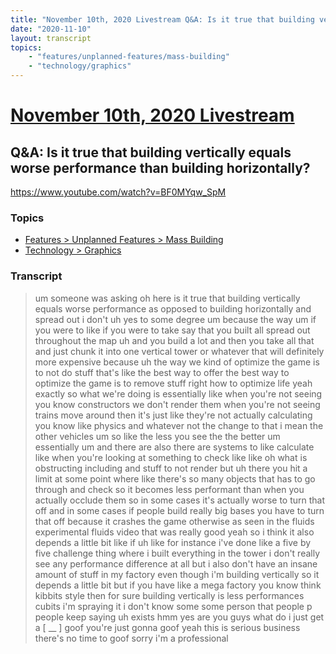 ```yaml
---
title: "November 10th, 2020 Livestream Q&A: Is it true that building vertically equals worse performance than building horizontally?"
date: "2020-11-10"
layout: transcript
topics:
    - "features/unplanned-features/mass-building"
    - "technology/graphics"
---
```

# [November 10th, 2020 Livestream](../2020-11-10.md)
## Q&A: Is it true that building vertically equals worse performance than building horizontally?
https://www.youtube.com/watch?v=BF0MYqw_SpM

### Topics
* [Features > Unplanned Features > Mass Building](../topics/features/unplanned-features/mass-building.md)
* [Technology > Graphics](../topics/technology/graphics.md)

### Transcript

> um someone was asking oh here is it true that building vertically equals worse performance as opposed to building horizontally and spread out i don't uh yes to some degree um because the way um if you were to like if you were to take say that you built all spread out throughout the map uh and you build a lot and then you take all that and just chunk it into one vertical tower or whatever that will definitely more expensive because uh the way we kind of optimize the game is to not do stuff that's like the best way to offer the best way to optimize the game is to remove stuff right how to optimize life yeah exactly so what we're doing is essentially like when you're not seeing you know constructors we don't render them when you're not seeing trains move around then it's just like they're not actually calculating you know like physics and whatever not the change to that i mean the other vehicles um so like the less you see the the better um essentially um and there are also there are systems to like calculate like when you're looking at something to check like like oh what is obstructing including and stuff to not render but uh there you hit a limit at some point where like there's so many objects that has to go through and check so it becomes less performant than when you actually occlude them so in some cases it's actually worse to turn that off and in some cases if people build really big bases you have to turn that off because it crashes the game otherwise as seen in the fluids experimental fluids video that was really good yeah so i think it also depends a little bit like if uh like for instance i've done like a five by five challenge thing where i built everything in the tower i don't really see any performance difference at all but i also don't have an insane amount of stuff in my factory even though i'm building vertically so it depends a little bit but if you have like a mega factory you know think kibbits style then for sure building vertically is less performances cubits i'm spraying it i don't know some some person that people p people keep saying uh exists hmm yes are you guys what do i just get a [ __ ] goof you're just gonna goof yeah this is serious business there's no time to goof sorry i'm a professional
